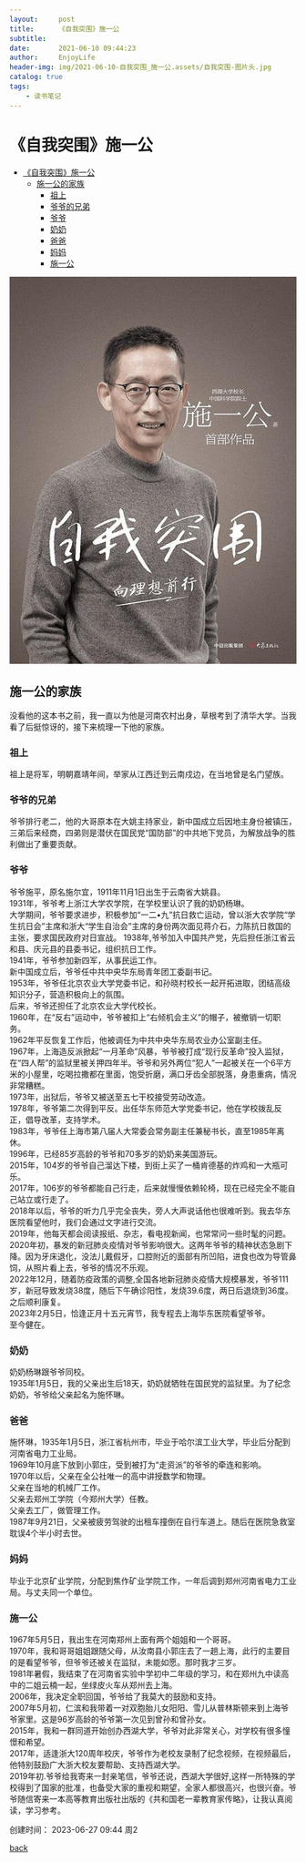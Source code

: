 ```yaml
---
layout:     post
title:      《自我突围》施一公
subtitle:   
date:       2021-06-10 09:44:23
author:     EnjoyLife
header-img: img/2021-06-10-自我突围_施一公.assets/自我突围-图片头.jpg
catalog: true
tags:
    - 读书笔记
---
```




# 《自我突围》施一公

- [《自我突围》施一公](#自我突围施一公)
  - [施一公的家族](#施一公的家族)
    - [祖上](#祖上)
    - [爷爷的兄弟](#爷爷的兄弟)
    - [爷爷](#爷爷)
    - [奶奶](#奶奶)
    - [爸爸](#爸爸)
    - [妈妈](#妈妈)
    - [施一公](#施一公)



![自我突围》向理想前行 西湖大学校长、中国科学院院士施一公](./img/2021-06-10-自我突围_施一公.assets/ziwotuwei.jpg)




## 施一公的家族

没看他的这本书之前，我一直以为他是河南农村出身，草根考到了清华大学。当我看了后挺惊讶的，接下来梳理一下他的家族。

### 祖上

祖上是将军，明朝嘉靖年间，举家从江西迁到云南戍边，在当地曾是名门望族。

### 爷爷的兄弟

爷爷排行老二，他的大哥原本在大姚主持家业，新中国成立后因地主身份被镇压，三弟后来经商，四弟则是潜伏在国民党“国防部”的中共地下党员，为解放战争的胜利做出了重要贡献。

### 爷爷

爷爷施平，原名施尔宜，1911年11月1日出生于云南省大姚县。  
1931年，爷爷考上浙江大学农学院，在学校里认识了我的奶奶杨琳。  
大学期间，爷爷要求进步，积极参加“一二•九”抗日救亡运动，曾以浙大农学院“学生抗日会”主席和浙大“学生自治会”主席的身份两次面见蒋介石，力陈抗日救国的主张，要求国民政府对日宣战。 
1938年,爷爷加入中国共产党，先后担任浙江省云和县、庆元县的县委书记，组织抗日工作。  
1941年，爷爷参加新四军，从事民运工作。  
新中国成立后，爷爷任中共中央华东局青年团工委副书记。  
1953年，爷爷任北京农业大学党委书记，和孙晓村校长一起开拓进取，团结高级知识分子，营造积极向上的氛围。  
后来，爷爷还担任了北京农业大学代校长。  
1960年，在“反右”运动中，爷爷被扣上“右倾机会主义”的帽子，被撤销一切职务。  
1962年平反恢复工作后，他被调任为中共中央华东局农业办公室副主任。  
1967年，上海造反派掀起“一月革命”风暴，爷爷被打成“现行反革命”投入监狱，在“四人帮”的监狱里被关押四年半。爷爷和另外两位“犯人”一起被关在一个6平方米的小屋里，吃喝拉撒都在里面，饱受折磨，满口牙齿全部脱落，身患重病，情况非常糟糕。  
1973年，出狱后，爷爷又被送至五七干校接受劳动改造。  
1978年，爷爷第二次得到平反。出任华东师范大学党委书记，他在学校拨乱反正，倡导改革，支持学术。  
1983年，爷爷任上海市第八届人大常委会常务副主任兼秘书长，直至1985年离休。  
1996年，已经85岁高龄的爷爷和70多岁的奶奶来美国游玩。  
2015年，104岁的爷爷自己溜达下楼，到街上买了一桶肯德基的炸鸡和一大瓶可乐。  
2017年，106岁的爷爷都能自己行走，后来就慢慢依赖轮椅，现在已经完全不能自己站立或行走了。  
2018年以后，爷爷的听力几乎完全丧失，旁人大声说话他也很难听到。我去华东医院看望他时，我们会通过文字进行交流。  
2019年，他每天都会阅读报纸、杂志，看电视新闻，也常常问一些时髦的问题。  
2020年初，暴发的新冠肺炎疫情对爷爷影响很大。这两年爷爷的精神状态急剧下降。因为牙床退化，没法儿戴假牙，口腔附近的面部有所凹陷，进食也改为导管鼻饲，从照片看上去，爷爷的情况不乐观。  
2022年12月，随着防疫政策的调整,全国各地新冠肺炎疫情大规模暴发，爷爷111岁，新冠导致发烧38度，随后下午确诊阳性，发烧39.6度，两日后退烧到36度。之后顺利康复。  
2023年2月5日，恰逢正月十五元宵节，我专程去上海华东医院看望爷爷。  
至今健在。  

### 奶奶

奶奶杨琳跟爷爷同校。  
1935年1月5日，我的父亲出生后18天，奶奶就牺牲在国民党的监狱里。为了纪念奶奶，爷爷给父亲起名为施怀琳。

### 爸爸

施怀琳，1935年1月5日，浙江省杭州市，毕业于哈尔滨工业大学，毕业后分配到河南省电力工业局。  
1969年10月底下放到小郭庄，受到被打为“走资派”的爷爷的牵连和影响。  
1970年以后，父亲在全公社唯一的高中讲授数学和物理。  
父亲在当地的机械厂工作。  
父亲去郑州工学院（今郑州大学）任教。  
父亲去工厂，做管理工作。  
1987年9月21日，父亲被疲劳驾驶的出租车撞倒在自行车道上。随后在医院急救室耽误4个半小时去世。  

### 妈妈

毕业于北京矿业学院，分配到焦作矿业学院工作，一年后调到郑州河南省电力工业局。与丈夫同一个单位。

### 施一公

1967年5月5日，我出生在河南郑州上面有两个姐姐和一个哥哥。  
1970年，我和哥哥姐姐跟随父母，从汝南县小郭庄去了一趟上海，此行的主要目的是看望爷爷，但爷爷还被关在监狱，未能如愿。那时我才三岁。  
1981年暑假，我结束了在河南省实验中学初中二年级的学习，和在郑州九中读高中的二姐云楠一起，坐绿皮火车从郑州去上海。  
2006年，我决定全职回国，爷爷给了我莫大的鼓励和支持。  
2007年5月初，仁滨和我带着一对双胞胎儿女阳阳、雪儿从普林斯顿来到上海爷爷家里。这是96岁高龄的爷爷第一次见到曾孙和曾孙女。  
2015年，我和一群同道开始创办西湖大学，爷爷对此非常关心，对学校有很多憧憬和希望。  
2017年，适逢浙大120周年校庆，爷爷作为老校友录制了纪念视频，在视频最后，他特别鼓励广大浙大校友要帮助、支持西湖大学。  
2019年初.爷爷给我寄来一封亲笔信，爷爷还说，西湖大学很好,这样一所特殊的学校得到了国家的批准，也备受大家的重视和期望，全家人都很高兴，也很兴奋。爷爷随信寄来一本高等教育出版社出版的《共和国老一辈教育家传略》，让我认真阅读，学习参考。  


创建时间：
2023-06-27 09:44 周2


[back](/)